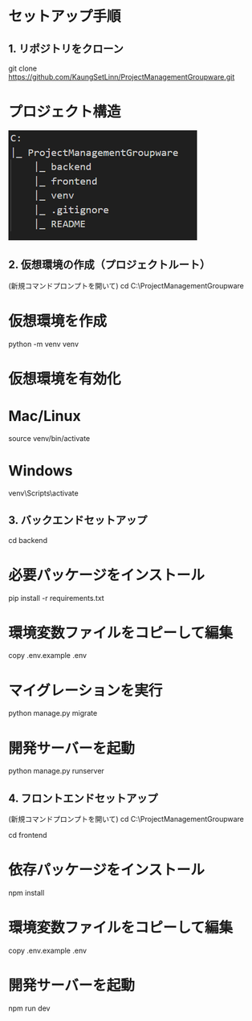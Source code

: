 # セットアップ手順

## 1. リポジトリをクローン
git clone https://github.com/KaungSetLinn/ProjectManagementGroupware.git

# プロジェクト構造

![Project Structure](./frontend/public/images/project_structure.png)


## 2. 仮想環境の作成（プロジェクトルート）

(新規コマンドプロンプトを開いて)
cd C:\ProjectManagementGroupware

# 仮想環境を作成
python -m venv venv

# 仮想環境を有効化
# Mac/Linux
source venv/bin/activate
# Windows
venv\Scripts\activate


## 3. バックエンドセットアップ
cd backend

# 必要パッケージをインストール
pip install -r requirements.txt

# 環境変数ファイルをコピーして編集
copy .env.example .env

# マイグレーションを実行
python manage.py migrate

# 開発サーバーを起動
python manage.py runserver


## 4. フロントエンドセットアップ

(新規コマンドプロンプトを開いて)
cd C:\ProjectManagementGroupware

cd frontend

# 依存パッケージをインストール
npm install

# 環境変数ファイルをコピーして編集
copy .env.example .env

# 開発サーバーを起動
npm run dev
